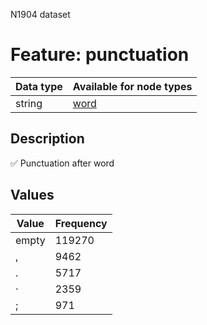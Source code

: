 <p>N1904 dataset</p>

<h1>Feature: punctuation</h1>

<table>
<thead>
<tr>
  <th>Data type</th>
  <th>Available for node types</th>
</tr>
</thead>
<tbody>
<tr>
  <td>string</td>
  <td><A HREF="featurebynodetype.md#word">word</A></td>
</tr>
</tbody>
</table>

<h2>Description</h2>

<p>✅ Punctuation after word</p>

<h2>Values</h2>

<table>
<thead>
<tr>
  <th>Value</th>
  <th>Frequency</th>
</tr>
</thead>
<tbody>
<tr>
  <td>empty</td>
  <td>119270</td>
</tr>
<tr>
  <td>,</td>
  <td>9462</td>
</tr>
<tr>
  <td>.</td>
  <td>5717</td>
</tr>
<tr>
  <td>·</td>
  <td>2359</td>
</tr>
<tr>
  <td>;</td>
  <td>971</td>
</tr>
</tbody>
</table>

